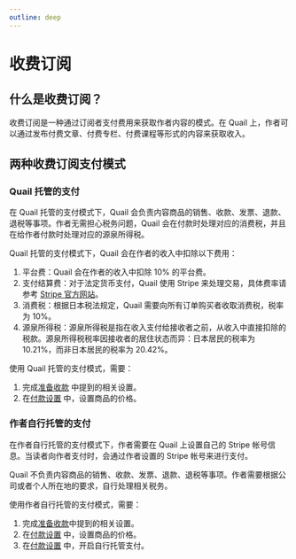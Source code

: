 ```yaml
---
outline: deep
---
```


# 收费订阅

## 什么是收费订阅？

收费订阅是一种通过订阅者支付费用来获取作者内容的模式。在 Quail 上，作者可以通过发布付费文章、付费专栏、付费课程等形式的内容来获取收入。

## 两种收费订阅支付模式

### Quail 托管的支付

在 Quail 托管的支付模式下，Quail 会负责内容商品的销售、收款、发票、退款、退税等事项。作者无需担心税务问题，Quail 会在付款时处理对应的消费税，并且在给作者付款时处理对应的源泉所得税。

Quail 托管的支付模式下，Quail 会在作者的收入中扣除以下费用：

1. 平台费：Quail 会在作者的收入中扣除 10% 的平台费。
2. 支付结算费：对于法定货币支付，Quail 使用 Stripe 来处理交易，具体费率请参考 [Stripe 官方网站](https://stripe.com/en-jp/pricing)。
3. 消费税：根据日本税法规定，Quail 需要向所有订单购买者收取消费税，税率为 10%。
4. 源泉所得税：源泉所得税是指在收入支付给接收者之前，从收入中直接扣除的税款。源泉所得税税率因接收者的居住状态而异：日本居民的税率为 10.21%，而非日本居民的税率为 20.42%。

使用 Quail 托管的支付模式，需要：

1. 完成[准备收款](./monetization.md) 中提到的相关设置。
2. 在[付款设置](./payment-settings.md) 中，设置商品的价格。

### 作者自行托管的支付

在作者自行托管的支付模式下，作者需要在 Quail 上设置自己的 Stripe 帐号信息。当读者向作者支付时，会通过作者设置的 Stripe 帐号来进行支付。

Quail 不负责内容商品的销售、收款、发票、退款、退税等事项。作者需要根据公司或者个人所在地的要求，自行处理相关税务。

使用作者自行托管的支付模式，需要：

1. 完成[准备收款](./monetization.md)中提到的相关设置。
2. 在[付款设置](./payment-settings.md) 中，设置商品的价格。
3. 在[付款设置](./payment-settings.md) 中，开启自行托管支付。

